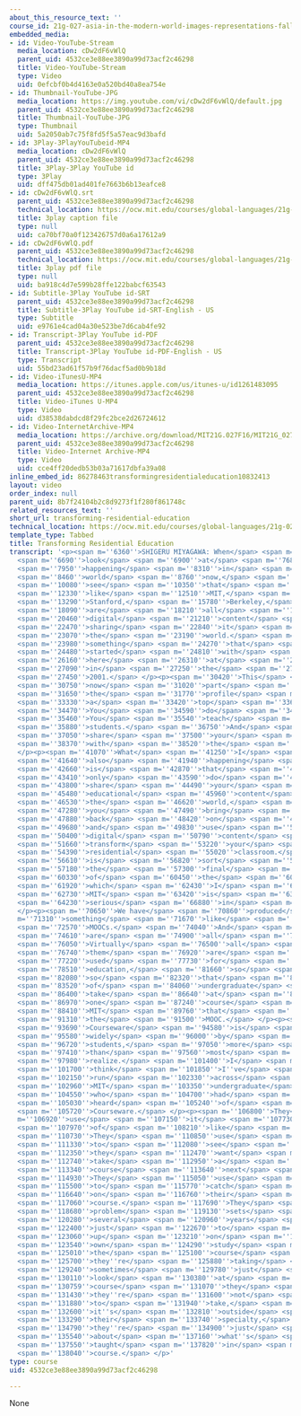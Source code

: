 ```yaml
---
about_this_resource_text: ''
course_id: 21g-027-asia-in-the-modern-world-images-representations-fall-2016
embedded_media:
- id: Video-YouTube-Stream
  media_location: cDw2dF6vWlQ
  parent_uid: 4532ce3e88ee3890a99d73acf2c46298
  title: Video-YouTube-Stream
  type: Video
  uid: 0efcbf0b4d4163e0a520bd40a8ea754e
- id: Thumbnail-YouTube-JPG
  media_location: https://img.youtube.com/vi/cDw2dF6vWlQ/default.jpg
  parent_uid: 4532ce3e88ee3890a99d73acf2c46298
  title: Thumbnail-YouTube-JPG
  type: Thumbnail
  uid: 5a2050ab7c75f8fd5f5a57eac9d3bafd
- id: 3Play-3PlayYouTubeid-MP4
  media_location: cDw2dF6vWlQ
  parent_uid: 4532ce3e88ee3890a99d73acf2c46298
  title: 3Play-3Play YouTube id
  type: 3Play
  uid: dff475db01ad401fe7663b6b13eafce8
- id: cDw2dF6vWlQ.srt
  parent_uid: 4532ce3e88ee3890a99d73acf2c46298
  technical_location: https://ocw.mit.edu/courses/global-languages/21g-027-asia-in-the-modern-world-images-representations-fall-2016/instructor-insights/transforming-residential-education/cDw2dF6vWlQ.srt
  title: 3play caption file
  type: null
  uid: ca70bf70a0f123426757d0a6a17612a9
- id: cDw2dF6vWlQ.pdf
  parent_uid: 4532ce3e88ee3890a99d73acf2c46298
  technical_location: https://ocw.mit.edu/courses/global-languages/21g-027-asia-in-the-modern-world-images-representations-fall-2016/instructor-insights/transforming-residential-education/cDw2dF6vWlQ.pdf
  title: 3play pdf file
  type: null
  uid: ba918c4d7e599b28ffe122babcf63543
- id: Subtitle-3Play YouTube id-SRT
  parent_uid: 4532ce3e88ee3890a99d73acf2c46298
  title: Subtitle-3Play YouTube id-SRT-English - US
  type: Subtitle
  uid: e9761e4cad04a30e523be7d6cab4fe92
- id: Transcript-3Play YouTube id-PDF
  parent_uid: 4532ce3e88ee3890a99d73acf2c46298
  title: Transcript-3Play YouTube id-PDF-English - US
  type: Transcript
  uid: 55bd23ad61f57b9f76dacf5ad0b9b18d
- id: Video-iTunesU-MP4
  media_location: https://itunes.apple.com/us/itunes-u/id1261483095
  parent_uid: 4532ce3e88ee3890a99d73acf2c46298
  title: Video-iTunes U-MP4
  type: Video
  uid: d38538dabdcd8f29fc2bce2d26724612
- id: Video-InternetArchive-MP4
  media_location: https://archive.org/download/MIT21G.027F16/MIT21G_027F16_educator_08_300k.mp4
  parent_uid: 4532ce3e88ee3890a99d73acf2c46298
  title: Video-Internet Archive-MP4
  type: Video
  uid: cce4ff20dedb53b03a71617dbfa39a08
inline_embed_id: 86278463transformingresidentialeducation10832413
layout: video
order_index: null
parent_uid: 8b7f24104b2c8d9273f1f280f861748c
related_resources_text: ''
short_url: transforming-residential-education
technical_location: https://ocw.mit.edu/courses/global-languages/21g-027-asia-in-the-modern-world-images-representations-fall-2016/instructor-insights/transforming-residential-education
template_type: Tabbed
title: Transforming Residential Education
transcript: '<p><span m=''6360''>SHIGERU MIYAGAWA: When</span> <span m=''6600''>you</span>
  <span m=''6690''>look</span> <span m=''6900''>at</span> <span m=''7680''>what''s</span>
  <span m=''7950''>happening</span> <span m=''8310''>in</span> <span m=''8370''>the</span>
  <span m=''8460''>world</span> <span m=''8760''>now,</span> <span m=''9930''>you</span>
  <span m=''10080''>see</span> <span m=''10350''>that</span> <span m=''11730''>institutions</span>
  <span m=''12330''>like</span> <span m=''12510''>MIT,</span> <span m=''13000''>Harvard,</span>
  <span m=''13290''>Stanford,</span> <span m=''15780''>Berkeley,</span> <span m=''17910''>they</span>
  <span m=''18090''>are</span> <span m=''18210''>all</span> <span m=''19530''>producing</span>
  <span m=''20460''>digital</span> <span m=''21210''>content</span> <span m=''21870''>and</span>
  <span m=''22470''>sharing</span> <span m=''22840''>it</span> <span m=''22950''>with</span>
  <span m=''23070''>the</span> <span m=''23190''>world.</span> <span m=''23880''>That''s</span>
  <span m=''23980''>something</span> <span m=''24270''>that</span> <span m=''24360''>we</span>
  <span m=''24480''>started</span> <span m=''24810''>with</span> <span m=''24960''>OpenCourseWare</span>
  <span m=''26160''>here</span> <span m=''26310''>at</span> <span m=''26430''>MIT</span>
  <span m=''27090''>in</span> <span m=''27250''>the</span> <span m=''27290''>year</span>
  <span m=''27450''>2001.</span> </p><p><span m=''30420''>This</span> <span m=''30630''>is</span>
  <span m=''30750''>now</span> <span m=''31020''>part</span> <span m=''31470''>of</span>
  <span m=''31650''>the</span> <span m=''31770''>profile</span> <span m=''32400''>of</span>
  <span m=''33330''>a</span> <span m=''33420''>top</span> <span m=''33690''>university.</span>
  <span m=''34470''>You</span> <span m=''34590''>do</span> <span m=''34710''>research.</span>
  <span m=''35460''>You</span> <span m=''35540''>teach</span> <span m=''35730''>your</span>
  <span m=''35880''>students.</span> <span m=''36750''>And</span> <span m=''36900''>you</span>
  <span m=''37050''>share</span> <span m=''37500''>your</span> <span m=''37740''>material</span>
  <span m=''38370''>with</span> <span m=''38520''>the</span> <span m=''38610''>world.</span>
  </p><p><span m=''41070''>What</span> <span m=''41250''>I</span> <span m=''41340''>see</span>
  <span m=''41640''>also</span> <span m=''41940''>happening</span> <span m=''42330''>now</span>
  <span m=''42660''>is</span> <span m=''42870''>that</span> <span m=''43230''>not</span>
  <span m=''43410''>only</span> <span m=''43590''>do</span> <span m=''43650''>you</span>
  <span m=''43800''>share</span> <span m=''44490''>your</span> <span m=''44730''>digital</span>
  <span m=''45480''>educational</span> <span m=''45960''>content</span> <span m=''46380''>with</span>
  <span m=''46530''>the</span> <span m=''46620''>world,</span> <span m=''47160''>but</span>
  <span m=''47280''>you</span> <span m=''47490''>bring</span> <span m=''47760''>it</span>
  <span m=''47880''>back</span> <span m=''48420''>on</span> <span m=''48630''>campus</span>
  <span m=''49680''>and</span> <span m=''49830''>use</span> <span m=''50180''>that</span>
  <span m=''50400''>digital</span> <span m=''50790''>content</span> <span m=''51540''>to</span>
  <span m=''51660''>transform</span> <span m=''53220''>your</span> <span m=''53610''>own</span>
  <span m=''54390''>residential</span> <span m=''55020''>classroom.</span> <span m=''56400''>This</span>
  <span m=''56610''>is</span> <span m=''56820''>sort</span> <span m=''57090''>of</span>
  <span m=''57180''>the</span> <span m=''57300''>final</span> <span m=''60060''>piece</span>
  <span m=''60330''>of</span> <span m=''60450''>the</span> <span m=''60870''>loop,</span>
  <span m=''61920''>which</span> <span m=''62430''>I</span> <span m=''62520''>think</span>
  <span m=''62730''>MIT</span> <span m=''63420''>is</span> <span m=''63660''>very</span>
  <span m=''64230''>serious</span> <span m=''66880''>in</span> <span m=''67050''>accomplishing.</span>
  </p><p><span m=''70650''>We have</span> <span m=''70860''>produced</span> <span
  m=''71310''>something</span> <span m=''71670''>like</span> <span m=''71850''>200</span>
  <span m=''72570''>MOOCs.</span> <span m=''74040''>And</span> <span m=''74420''>they</span>
  <span m=''74610''>are</span> <span m=''74900''>all</span> <span m=''75150''>used.</span>
  <span m=''76050''>Virtually</span> <span m=''76500''>all</span> <span m=''76680''>of</span>
  <span m=''76740''>them</span> <span m=''76920''>are</span> <span m=''77010''>being</span>
  <span m=''77220''>used</span> <span m=''77730''>for</span> <span m=''77910''>residential</span>
  <span m=''78510''>education,</span> <span m=''81660''>so</span> <span m=''81900''>much</span>
  <span m=''82080''>so</span> <span m=''82320''>that</span> <span m=''82620''>90%</span>
  <span m=''83520''>of</span> <span m=''84060''>undergraduate</span> <span m=''84720''>students</span>
  <span m=''86400''>take</span> <span m=''86640''>at</span> <span m=''86760''>least</span>
  <span m=''86970''>one</span> <span m=''87240''>course</span> <span m=''88260''>at</span>
  <span m=''88410''>MIT</span> <span m=''89760''>that</span> <span m=''90570''>uses</span>
  <span m=''91310''>the</span> <span m=''91500''>MOOC.</span> </p><p><span m=''93370''>Open</span>
  <span m=''93690''>Courseware</span> <span m=''94580''>is</span> <span m=''94800''>used</span>
  <span m=''95580''>widely</span> <span m=''96000''>by</span> <span m=''96270''>undergraduate</span>
  <span m=''96720''>students,</span> <span m=''97050''>more</span> <span m=''97260''>so</span>
  <span m=''97410''>than</span> <span m=''97560''>most</span> <span m=''97740''>people</span>
  <span m=''97980''>realize.</span> <span m=''101400''>I</span> <span m=''101550''>don''t</span>
  <span m=''101700''>think</span> <span m=''101850''>I''ve</span> <span m=''101940''>ever</span>
  <span m=''102150''>run</span> <span m=''102330''>across</span> <span m=''102780''>an</span>
  <span m=''102960''>MIT</span> <span m=''103350''>undergraduate</span> <span m=''103890''>student</span>
  <span m=''104550''>who</span> <span m=''104700''>had</span> <span m=''104850''>not</span>
  <span m=''105030''>heard</span> <span m=''105240''>of</span> <span m=''105400''>Open</span>
  <span m=''105720''>Courseware.</span> </p><p><span m=''106800''>They</span> <span
  m=''106920''>use</span> <span m=''107150''>it</span> <span m=''107730''>sort</span>
  <span m=''107970''>of</span> <span m=''108210''>like</span> <span m=''108770''>air.</span>
  <span m=''110730''>They</span> <span m=''110850''>use</span> <span m=''111090''>it</span>
  <span m=''111330''>to</span> <span m=''112080''>see</span> <span m=''112260''>if</span>
  <span m=''112350''>they</span> <span m=''112470''>want</span> <span m=''112620''>to</span>
  <span m=''112740''>take</span> <span m=''112950''>a</span> <span m=''113010''>certain</span>
  <span m=''113340''>course</span> <span m=''113640''>next</span> <span m=''113850''>semester.</span>
  <span m=''114930''>They</span> <span m=''115050''>use</span> <span m=''115290''>that</span>
  <span m=''115500''>to</span> <span m=''115770''>catch</span> <span m=''116100''>up</span>
  <span m=''116640''>on</span> <span m=''116760''>their</span> <span m=''116910''>own</span>
  <span m=''117060''>course.</span> <span m=''117690''>They</span> <span m=''118080''>use</span>
  <span m=''118680''>problem</span> <span m=''119130''>sets</span> <span m=''119490''>from</span>
  <span m=''120280''>several</span> <span m=''120960''>years</span> <span m=''121290''>ago</span>
  <span m=''122400''>just</span> <span m=''122670''>to</span> <span m=''122790''>brush</span>
  <span m=''123060''>up</span> <span m=''123210''>on</span> <span m=''123330''>their</span>
  <span m=''123540''>own</span> <span m=''124290''>study</span> <span m=''124800''>of</span>
  <span m=''125010''>the</span> <span m=''125100''>course</span> <span m=''125550''>that</span>
  <span m=''125700''>they''re</span> <span m=''125880''>taking</span> <span m=''128970''>and</span>
  <span m=''129240''>sometimes</span> <span m=''129780''>just</span> <span m=''129990''>to</span>
  <span m=''130110''>look</span> <span m=''130380''>at</span> <span m=''130660''>a</span>
  <span m=''130759''>course</span> <span m=''131070''>they</span> <span m=''131250''>know</span>
  <span m=''131430''>they''re</span> <span m=''131600''>not</span> <span m=''131730''>going</span>
  <span m=''131880''>to</span> <span m=''131940''>take,</span> <span m=''132270''>because</span>
  <span m=''132600''>it''s</span> <span m=''132810''>outside</span> <span m=''133170''>of</span>
  <span m=''133290''>their</span> <span m=''133740''>specialty,</span> <span m=''134310''>but</span>
  <span m=''134790''>they''re</span> <span m=''134900''>just</span> <span m=''135090''>curious</span>
  <span m=''135540''>about</span> <span m=''137160''>what''s</span> <span m=''137370''>being</span>
  <span m=''137550''>taught</span> <span m=''137820''>in</span> <span m=''137940''>that</span>
  <span m=''138040''>course.</span> </p>'
type: course
uid: 4532ce3e88ee3890a99d73acf2c46298

---
```

None